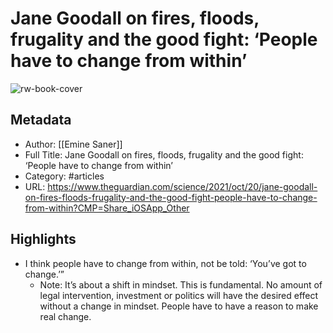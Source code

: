 # Jane Goodall on fires, floods, frugality and the good fight: ‘People have to change from within’

![rw-book-cover](https://readwise-assets.s3.amazonaws.com/static/images/article0.00998d930354.png)

## Metadata
- Author: [[Emine Saner]]
- Full Title: Jane Goodall on fires, floods, frugality and the good fight: ‘People have to change from within’
- Category: #articles
- URL: https://www.theguardian.com/science/2021/oct/20/jane-goodall-on-fires-floods-frugality-and-the-good-fight-people-have-to-change-from-within?CMP=Share_iOSApp_Other

## Highlights
- I think people have to change from within, not be told: ‘You’ve got to change.’”
    - Note: It’s about a shift in mindset. This is fundamental. No amount of legal intervention, investment or politics will have the desired effect without a change in mindset. People have to have a reason to make real change.
